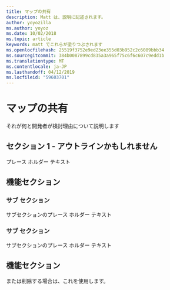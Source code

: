 ```yaml
---
title: マップの共有
description: Matt は、説明に記述されます。
author: yoyozilla
ms.author: yoyoz
ms.date: 10/02/2018
ms.topic: article
keywords: matt でこれらが塗りつぶされます
ms.openlocfilehash: 25519f3752e9ed23ee355d03b952c2c6089bbb34
ms.sourcegitcommit: 384b0087899cd835a3a965f75c6f6c607c9edd1b
ms.translationtype: MT
ms.contentlocale: ja-JP
ms.lasthandoff: 04/12/2019
ms.locfileid: "59603701"
---
```

# <a name="map-sharing"></a>マップの共有

それが何と開発者が検討理由について説明します

## <a name="section-one---maybe-an-outline"></a>セクション 1 - アウトラインかもしれません

プレース ホルダー テキスト

## <a name="feature-section"></a>機能セクション

### <a name="sub-section"></a>サブ セクション

サブセクションのプレース ホルダー テキスト

### <a name="sub-section"></a>サブ セクション

サブセクションのプレース ホルダー テキスト

## <a name="feature-section"></a>機能セクション

または削除する場合は、これを使用します。
